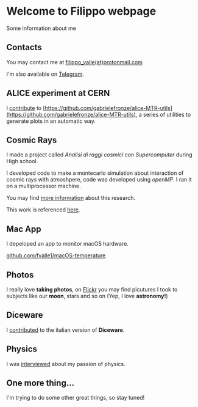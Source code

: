 # Welcome to Filippo webpage

Some information about me

## Contacts
You may contact me at [filippo_valle(at)protonmail.com](mailto:filippo_valle@protonmail.com)

I'm also available on [Telegram](https://telegram.me/Filippo_Valle).

## ALICE experiment at CERN
I [contribute](https://github.com/gabrielefronze/alice-MTR-utils/graphs/contributors) to [https://github.com/gabrielefronze/alice-MTR-utils](https://github.com/gabrielefronze/alice-MTR-utils), a series of utilities to generate plots in an automatic way.

## Cosmic Rays
I made a project called *Analisi di raggi cosmici con Supercomputer* during High school.

I developed code to make a montecarlo simulation about interaction of cosmic rays with atmoshpere, code was developed using *openMP*. I ran it on a multiprocessor machine.

You may find [more information](http://www.slideshare.net/FilippoValle2/tesina-analisi-di-raggi-cosmici-e-supercomputer) about this research.

This work is referenced [here](http://www.istitutomoro.it/area-studenti-e-famiglie/esame-di-stato/esempi-di-tesine/analisi-di-raggi-cosmici-mediante-supercomputer/).

## Mac App
I depeloped an app to monitor macOS hardware.

[github.com/fvalle1/macOS-temperature](https://github.com/fvalle1/macOS-temperature/blob/master/README.md)

## Photos
I really love **taking photos**, on [Flickr](https://flic.kr/ps/35x3u4) you may find picutures I took to subjects like our **moon**, stars and so on (Yep, I love **astronomy!**)

## Diceware
I [contributed](http://www.taringamberini.com/it/diceware_it_IT/lista-di-parole-diceware-in-italiano/contributi/) to the italian version of **Diceware**.

## Physics
I was [interviewed](http://www.carnevaledellafisica.it/2014/11/dal-liceo-alla-facolta-di-fisica.html) about my passion of physics.

## One more thing...
I'm trying to do some other great things, so stay tuned!
